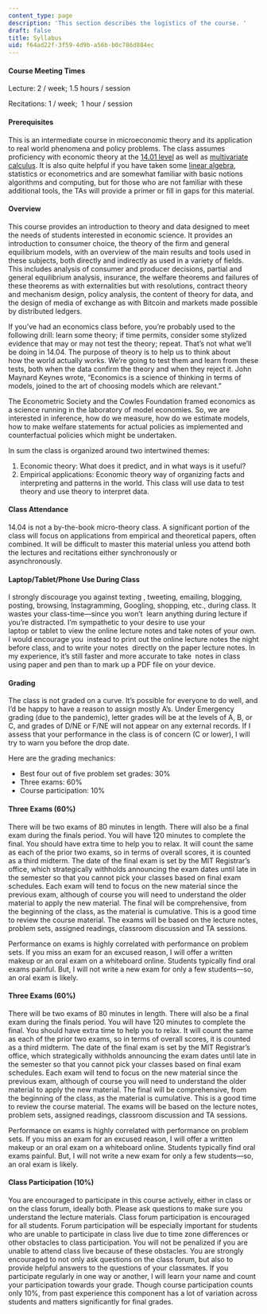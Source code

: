 ```yaml
---
content_type: page
description: 'This section describes the logistics of the course. '
draft: false
title: Syllabus
uid: f64ad22f-3f59-4d9b-a56b-b0c786d884ec
---
```

#### Course Meeting Times

Lecture: 2 / week; 1.5 hours / session

Recitations: 1 / week;  1 hour / session

#### Prerequisites

This is an intermediate course in microeconomic theory and its application to real world phenomena and policy problems. The class assumes proficiency with economic theory at the [14.01 level](https://ocw.mit.edu/courses/14-01-principles-of-microeconomics-fall-2018/) as well as [multivariate calculus](https://ocw.mit.edu/courses/18-02sc-multivariable-calculus-fall-2010/). It is also quite helpful if you have taken some [linear algebra](https://ocw.mit.edu/courses/18-06sc-linear-algebra-fall-2011/), statistics or econometrics and are somewhat familiar with basic notions algorithms and computing, but for those who are not familiar with these additional tools, the TAs will provide a primer or fill in gaps for this material.

#### Overview

This course provides an introduction to theory and data designed to meet the needs of students interested in economic science. It provides an introduction to consumer choice, the theory of the firm and general equilibrium models, with an overview of the main results and tools used in     
these subjects, both directly and indirectly as used in a variety of fields. This includes analysis of consumer and producer decisions, partial and general equilibrium analysis, insurance, the welfare theorems and failures of these theorems as with externalities but with resolutions, contract theory and mechanism design, policy analysis, the content of theory for data, and the design of media of exchange as with Bitcoin and markets made possible by distributed ledgers. 

If you’ve had an economics class before, you’re probably used to the following drill: learn some theory; if time permits, consider some stylized evidence that may or may not test the theory; repeat. That’s not what we’ll be doing in 14.04. The purpose of theory is to help us to think about     
how the world actually works. We’re going to test them and learn from these tests, both when the data confirm the theory and when they reject it. John Maynard Keynes wrote, “Economics is a science of thinking in terms of models, joined to the art of choosing models which are relevant.”

The Econometric Society and the Cowles Foundation framed economics as a science running in the laboratory of model economies. So, we are interested in inference, how do we measure, how do we estimate models, how to make welfare statements for actual policies as implemented and counterfactual policies which might be undertaken.

In sum the class is organized around two intertwined themes:

1. Economic theory: What does it predict, and in what ways is it useful?
2. Empirical applications: Economic theory way of organizing facts and interpreting and patterns in the world. This class will use data to test theory and use theory to interpret data.

#### Class Attendance

14.04 is not a by-the-book micro-theory class. A significant portion of the class will focus on applications from empirical and theoretical papers, often combined. It will be difficult to master this material unless you attend both the lectures and recitations either synchronously or    
asynchronously.

#### Laptop/Tablet/Phone Use During Class

I strongly discourage you against texting , tweeting, emailing, blogging, posting, browsing, Instagramming, Googling, shopping, etc., during class. It wastes your class-time—since you won’t  learn anything during lecture if you’re distracted. I’m sympathetic to your desire to use your     
laptop or tablet to view the online lecture notes and take notes of your own. I would encourage you  instead to print out the online lecture notes the night before class, and to write your notes  directly on the paper lecture notes. In my experience, it’s still faster and more accurate to take  notes in class using paper and pen than to mark up a PDF file on your device.

#### Grading

The class is not graded on a curve. It’s possible for everyone to do well, and I’d be happy to have a reason to assign mostly A’s. Under Emergency grading (due to the pandemic), letter grades will be at the levels of A, B, or C, and grades of D/NE or F/NE will not appear on any external records. If I assess that your performance in the class is of concern (C or lower), I will try to warn you before the drop date.

Here are the grading mechanics:

- Best four out of five problem set grades: 30%
- Three exams: 60%
- Course participation: 10%

#### Three Exams (60%)

There will be two exams of 80 minutes in length. There will also be a final exam during the finals period. You will have 120 minutes to complete the final. You should have extra time to help you to relax. It will count the same as each of the prior two exams, so in terms of overall scores, it is counted as a third midterm. The date of the final exam is set by the MIT Registrar’s office, which strategically withholds announcing the exam dates until late in the semester so that you cannot pick your classes based on final exam schedules. Each exam will tend to focus on the new material since the previous exam, although of course you will need to understand the older material to apply the new material. The final will be comprehensive, from the beginning of the class, as the material is cumulative. This is a good time to review the course material. The exams will be based on the lecture notes, problem sets, assigned readings, classroom discussion and TA sessions.

Performance on exams is highly correlated with performance on problem sets. If you miss an exam for an excused reason, I will offer a written makeup or an oral exam on a whiteboard online. Students typically find oral exams painful. But, I will not write a new exam for only a few students—so, an oral exam is likely.

#### Three Exams (60%)

There will be two exams of 80 minutes in length. There will also be a final exam during the finals period. You will have 120 minutes to complete the final. You should have extra time to help you to relax. It will count the same as each of the prior two exams, so in terms of overall scores, it is counted as a third midterm. The date of the final exam is set by the MIT Registrar’s office, which strategically withholds announcing the exam dates until late in the semester so that you cannot pick your classes based on final exam schedules. Each exam will tend to focus on the new material since the previous exam, although of course you will need to understand the older material to apply the new material. The final will be comprehensive, from the beginning of the class, as the material is cumulative. This is a good time to review the course material. The exams will be based on the lecture notes, problem sets, assigned readings, classroom discussion and TA sessions.

Performance on exams is highly correlated with performance on problem sets. If you miss an exam for an excused reason, I will offer a written makeup or an oral exam on a whiteboard online. Students typically find oral exams painful. But, I will not write a new exam for only a few students—so, an oral exam is likely.

#### Class Participation (10%)

You are encouraged to participate in this course actively, either in class or on the class forum, ideally both. Please ask questions to make sure you understand the lecture materials. Class forum participation is encouraged for all students. Forum participation will be especially important for students who are unable to participate in class live due to time zone differences or other obstacles to class participation. You will not be penalized if you are unable to attend class live because of these obstacles. You are strongly encouraged to not only ask questions on the class forum, but also to provide helpful answers to the questions of your classmates. If you participate regularly in one way or another, I will learn your name and count your participation towards your grade. Though course participation counts only 10%, from past experience this component has a lot of variation across students and matters significantly for final grades.